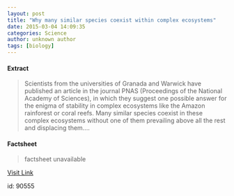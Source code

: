 ```yaml
---
layout: post
title: "Why many similar species coexist within complex ecosystems"
date: 2015-03-04 14:09:35
categories: Science
author: unknown author
tags: [biology]
---
```



#### Extract
>Scientists from the universities of Granada and Warwick have published an article in the journal PNAS (Proceedings of the National Academy of Sciences), in which they suggest one possible answer for the enigma of stability in complex ecosystems like the Amazon rainforest or coral reefs. Many similar species coexist in these complex ecosystems without one of them prevailing above all the rest and displacing them....

#### Factsheet
>factsheet unavailable

[Visit Link](http://phys.org/news344682567.html)

id:   90555
